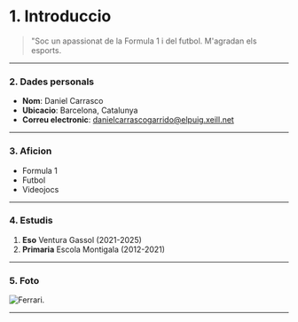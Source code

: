 # 1. Introduccio
> "Soc un apassionat de la Formula 1 i del futbol. M'agradan els esports.

---

### 2. Dades personals

- **Nom**: Daniel Carrasco
- **Ubicacio**: Barcelona, Catalunya
- **Correu electronic**: danielcarrascogarrido@elpuig.xeill.net

---

### 3. Aficion

- Formula 1
- Futbol
- Videojocs

---

### 4. Estudis

1. **Eso**
  Ventura Gassol (2021-2025)
2. **Primaria**
   Escola Montigala (2012-2021)

---

### 5. Foto
 ![Ferrari](https://cdn-6.motorsport.com/images/amp/2eAKL4a2/s1000/charles-leclerc-ferrari.jpg).

---

 






